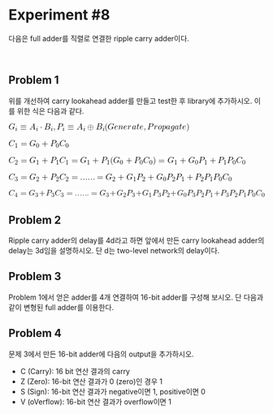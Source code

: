 # Experiment #8

다음은 full adder를 직렬로 연결한 ripple carry adder이다.

![]()

## Problem 1

위를 개선하여 carry lookahead adder를 만들고 test한 후 library에 추가하시오. 이를 위한 식은 다음과 같다.

![eqn1](./img/eqn1.png)

![eqn2](./img/eqn2.png)

![eqn3](./img/eqn3.png)

![eqn4](./img/eqn4.png)

![eqn5](./img/eqn5.png)

## Problem 2

Ripple carry adder의 delay를 4d라고 하면 앞에서 만든 carry lookahead adder의
delay는 3d임을 설명하시오. 단 d는 two-level network의 delay이다.

## Problem 3

Problem 1에서 얻은 adder를 4개 연결하여 16-bit adder를 구성해 보시오. 단 다음과 같이 변형된 full adder를 이용한다.

## Problem 4

문제 3에서 만든 16-bit adder에 다음의 output을 추가하시오.

- C (Carry): 16 bit 연산 결과의 carry
- Z (Zero): 16-bit 연산 결과가 0 (zero)인 경우 1
- S (Sign): 16-bit 연산 결과가 negative이면 1, positive이면 0
- V (oVerflow): 16-bit 연산 결과가 overflow이면 1
